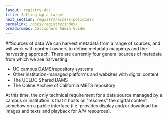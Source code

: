 ```yaml
---
layout: registry-doc
title: Setting up a target
next_section: registry/access-policies/
permalink: /docs/registry/index/
breadcrumbs: Calisphere Admin Guide
---
```


##Sources of data
We can harvest metadata from a range of sources, and will work with content owners to define metadata mappings and the harvesting approach. There are currently four general sources of metadata from which we are harvesting:

- UC campus DAMS/repository systems
- Other institution-managed platforms and websites with digital content
- The UCLDC Shared DAMS
- The Online Archive of California METS repository

At this time, the only technical requirement for a data source managed by a campus or institution is that it hosts or "resolves" the digital content somehow on a public interface (i.e. provides display and/or download for images and texts and playback for A/V resources).

<!--call out info box: collection admins-->


<!--call out info box: harvest happening on a collection level-->
